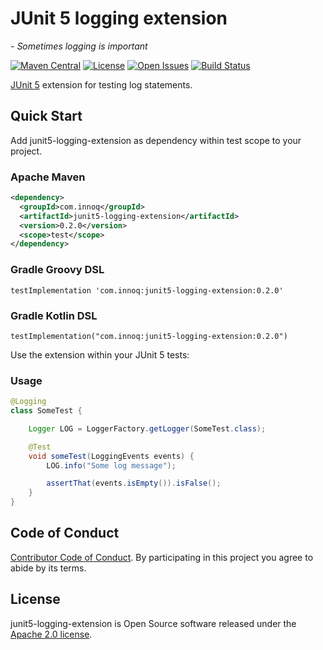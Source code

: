 # JUnit 5 logging extension
*- Sometimes logging is important*

[![Maven Central](https://maven-badges.herokuapp.com/maven-central/com.innoq/junit5-logging-extension/badge.svg)](https://maven-badges.herokuapp.com/maven-central/com.innoq/junit5-logging-extension)
[![License](https://img.shields.io/badge/License-Apache%202.0-blue.svg)](https://www.apache.org/licenses/LICENSE-2.0)
[![Open Issues](https://img.shields.io/github/issues/innoq/junit5-logging-extension.svg)](https://github.com/innoq/junit5-logging-extension/issues)
[![Build Status](https://github.com/innoq/junit5-logging-extension/actions/workflows/main.yml/badge.svg)](https://github.com/innoq/junit5-logging-extension/actions/workflows/main.yml)

[JUnit 5](https://junit.org/junit5/) extension for testing log statements.


## Quick Start

Add junit5-logging-extension as dependency within test scope to your project.

### Apache Maven

```xml
<dependency>
  <groupId>com.innoq</groupId>
  <artifactId>junit5-logging-extension</artifactId>
  <version>0.2.0</version>
  <scope>test</scope>
</dependency>
```

### Gradle Groovy DSL

```
testImplementation 'com.innoq:junit5-logging-extension:0.2.0'
```

### Gradle Kotlin DSL

```
testImplementation("com.innoq:junit5-logging-extension:0.2.0")
```

Use the extension within your JUnit 5 tests:

### Usage

```java
@Logging
class SomeTest {

    Logger LOG = LoggerFactory.getLogger(SomeTest.class);

    @Test
    void someTest(LoggingEvents events) {
        LOG.info("Some log message");

        assertThat(events.isEmpty()).isFalse();
    }
}
```


## Code of Conduct

[Contributor Code of Conduct](./CODE_OF_CONDUCT.md). By participating in this
project you agree to abide by its terms.


## License

junit5-logging-extension is Open Source software released under the
[Apache 2.0 license](http://www.apache.org/licenses/LICENSE-2.0.html).
